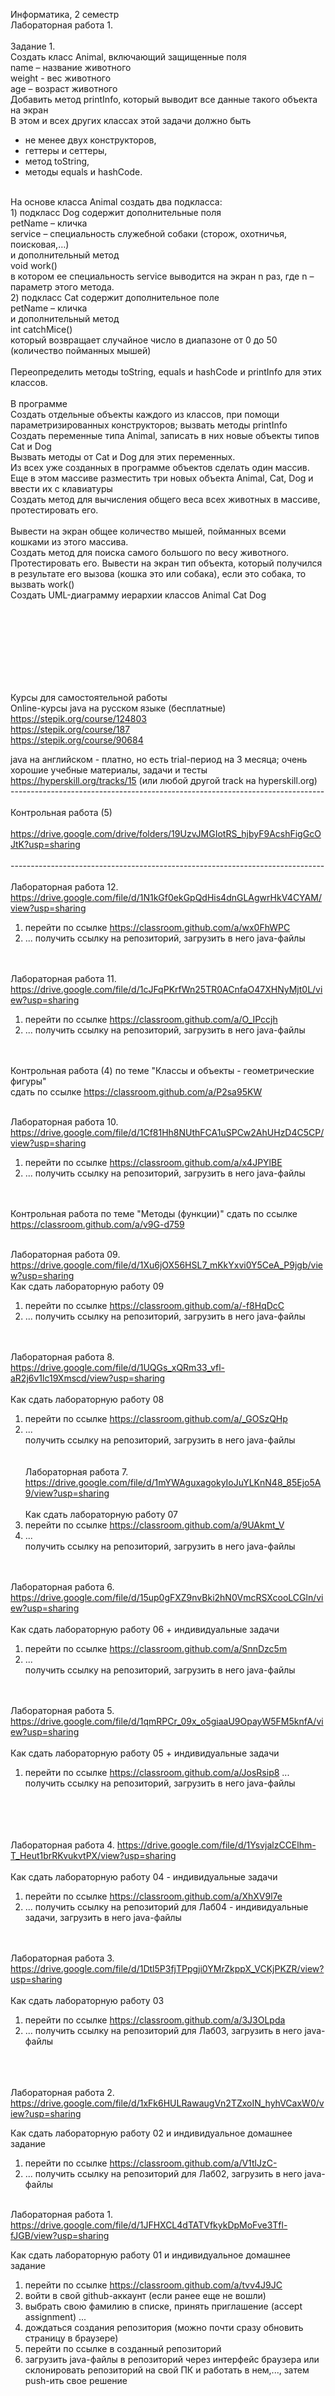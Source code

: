 Информатика, 2 семестр <br>
Лабораторная работа 1.<br><br>
Задание 1. <br>
Создать класс Animal, включающий защищенные поля<br>
name – название животного<br>
weight - вес животного<br>
age – возраст животного<br>
Добавить метод printInfo, который выводит все данные такого объекта на экран<br>
В этом и всех других классах этой задачи должно быть  <br>
- не менее двух конструкторов, <br>
- геттеры и сеттеры, <br>
- метод toString, <br>
- методы equals и hashCode.<br>
<br>
На основе класса Animal создать два подкласса:<br>
1) подкласс Dog содержит дополнительные поля<br>
petName – кличка<br>
service – специальность служебной собаки (сторож, охотничья, поисковая,…)<br>
и дополнительный метод <br>
void work()<br>
в котором ее специальность service выводится на экран n раз, где n – параметр этого метода.<br>
2) подкласс Cat содержит дополнительное поле<br>
petName – кличка<br>
и дополнительный метод <br>
int catchMice()<br>
который возвращает случайное число в диапазоне от 0 до 50 (количество пойманных мышей)<br>
 <br>
Переопределить методы toString, equals и hashCode и printInfo для этих классов.<br>
<br>
В программе<br>
Создать отдельные объекты каждого из классов, при помощи параметризированных конструкторов; вызвать методы printInfo<br>
Создать переменные типа Animal, записать в них новые объекты типов Cat и Dog<br>
Вызвать методы от Cat и Dog для этих переменных.<br>
Из всех уже созданных в программе объектов сделать один массив. <br>
Еще в этом массиве разместить три новых объекта Animal, Cat, Dog и ввести их с клавиатуры<br>
Создать метод для вычисления общего веса всех животных в массиве, протестировать его. <br>
<br>
Вывести на экран общее количество мышей, пойманных всеми кошками из этого массива.<br>
Создать метод для поиска самого большого по весу животного. Протестировать его.  Вывести на экран тип объекта, который получился в результате его вызова (кошка это или собака), если это собака, то вызвать work()<br>
Создать UML-диаграмму иерархии классов Animal Cat Dog<br>


<br><br><br><br><br><br><br>




































Курсы для самостоятельной работы <br>
Online-курсы java на русском языке (бесплатные)<br>
https://stepik.org/course/124803<br>
https://stepik.org/course/187<br>
https://stepik.org/course/90684 <br>

java на английском - платно, но есть trial-период на 3 месяца; очень хорошие учебные материалы, задачи и тесты<br>
https://hyperskill.org/tracks/15 (или любой другой track на hyperskill.org)<br>
------------------------------------------------------------------------------<br><br>
Контрольная работа (5) <br><br>
https://drive.google.com/drive/folders/19UzvJMGIotRS_hjbyF9AcshFigGcOJtK?usp=sharing<br><br>
------------------------------------------------------------------------------<br><br>
Лабораторная работа 12. https://drive.google.com/file/d/1N1kGf0ekGpQdHis4dnGLAgwrHkV4CYAM/view?usp=sharing <br>
1) перейти по ссылке https://classroom.github.com/a/wx0FhWPC  <br>
2) ... 
получить ссылку на репозиторий, загрузить в него java-файлы
<br><br> <br>

Лабораторная работа 11. https://drive.google.com/file/d/1cJFqPKrfWn25TR0ACnfaO47XHNyMjt0L/view?usp=sharing <br>
1) перейти по ссылке  https://classroom.github.com/a/O_IPccjh  <br>
2) ... 
получить ссылку на репозиторий, загрузить в него java-файлы
<br><br> <br>

Контрольная работа (4) по теме "Классы и объекты - геометрические фигуры" <br>
сдать по ссылке https://classroom.github.com/a/P2sa95KW <br><br>

Лабораторная работа 10. https://drive.google.com/file/d/1Cf81Hh8NUthFCA1uSPCw2AhUHzD4C5CP/view?usp=sharing <br>
1) перейти по ссылке  https://classroom.github.com/a/x4JPYlBE <br>
2) ... 
получить ссылку на репозиторий, загрузить в него java-файлы
<br><br> <br>

Контрольная работа по теме "Методы (функции)"
сдать по ссылке https://classroom.github.com/a/v9G-d759 <br><br>

Лабораторная работа 09. https://drive.google.com/file/d/1Xu6jOX56HSL7_mKkYxvi0Y5CeA_P9jgb/view?usp=sharing  <br>
Как сдать лабораторную работу 09
1) перейти по ссылке https://classroom.github.com/a/-f8HqDcC <br>
2) ... 
получить ссылку на репозиторий, загрузить в него java-файлы
<br><br> <br>

Лабораторная работа 8. https://drive.google.com/file/d/1UQGs_xQRm33_vfl-aR2j6v1lc19Xmscd/view?usp=sharing<br><br>
Как сдать лабораторную работу 08
1) перейти по ссылке https://classroom.github.com/a/_GOSzQHp <br>
2) ... <br>
получить ссылку на репозиторий, загрузить в него java-файлы
<br><br> <br>
Лабораторная работа 7. https://drive.google.com/file/d/1mYWAguxagokyIoJuYLKnN48_85Ejo5A9/view?usp=sharing<br><br>
Как сдать лабораторную работу 07
1) перейти по ссылке https://classroom.github.com/a/9UAkmt_V
2) ... <br>
получить ссылку на репозиторий, загрузить в него java-файлы
<br><br> <br>

Лабораторная работа 6. https://drive.google.com/file/d/15up0gFXZ9nvBki2hN0VmcRSXcooLCGln/view?usp=sharing<br><br>
Как сдать лабораторную работу 06 + индивидуальные задачи
1) перейти по ссылке https://classroom.github.com/a/SnnDzc5m 
2) ... <br>
получить ссылку на репозиторий, загрузить в него java-файлы
<br><br><br>


Лабораторная работа 5. https://drive.google.com/file/d/1qmRPCr_09x_o5giaaU9OpayW5FM5knfA/view?usp=sharing<br><br>
Как сдать лабораторную работу 05 + индивидуальные задачи
1) перейти по ссылке https://classroom.github.com/a/JosRsip8
... <br>
получить ссылку на репозиторий, загрузить в него java-файлы
<br><br><br>

<br><br>
Лабораторная работа 4. https://drive.google.com/file/d/1YsvjalzCCElhm-T_Heut1brRKvukvtPX/view?usp=sharing<br><br>
Как сдать лабораторную работу 04 - индивидуальные задачи
1) перейти по ссылке https://classroom.github.com/a/XhXV9l7e
2) ... 
получить ссылку на репозиторий для Лаб04 - индивидуальные задачи, загрузить в него java-файлы
<br><br><br>

Лабораторная работа 3. https://drive.google.com/file/d/1Dtl5P3fjTPpgji0YMrZkppX_VCKjPKZR/view?usp=sharing<br><br>
Как сдать лабораторную работу 03
1) перейти по ссылке https://classroom.github.com/a/3J3OLpda
2) ... 
получить ссылку на репозиторий для Лаб03, загрузить в него java-файлы

<br><br><br>
Лабораторная работа 2. https://drive.google.com/file/d/1xFk6HULRawaugVn2TZxoIN_hyhVCaxW0/view?usp=sharing

Как сдать лабораторную работу 02 и индивидуальное домашнее задание
1) перейти по ссылке https://classroom.github.com/a/V1tlJzC- 
2) ... 
получить ссылку на репозиторий для Лаб02, загрузить в него java-файлы
<br><br>




Лабораторная работа 1. https://drive.google.com/file/d/1JFHXCL4dTATVfkykDpMoFve3Tfl-fJGB/view?usp=sharing 

Как сдать лабораторную работу 01 и индивидуальное домашнее задание
1) перейти по ссылке https://classroom.github.com/a/tvv4J9JC 
2) войти в свой github-аккаунт (если ранее еще не вошли)
3) выбрать свою фамилию в списке, принять приглашение (accept assignment) ...
4) дождаться создания репозитория (можно почти сразу обновить страницу в браузере)
5) перейти по ссылке в созданный репозиторий
6) загрузить java-файлы в репозиторий через интерфейс браузера или склонировать репозиторий на свой ПК и работать в нем,..., затем push-ить свое решение




